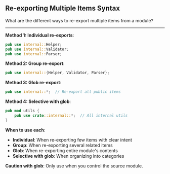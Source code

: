 ## Re-exporting Multiple Items Syntax

What are the different ways to re-export multiple items from a module?

---

**Method 1: Individual re-exports**:
```rust
pub use internal::Helper;
pub use internal::Validator;
pub use internal::Parser;
```

**Method 2: Group re-export**:
```rust
pub use internal::{Helper, Validator, Parser};
```

**Method 3: Glob re-export**:
```rust
pub use internal::*;  // Re-export all public items
```

**Method 4: Selective with glob**:
```rust
pub mod utils {
    pub use crate::internal::*;  // All internal utils
}
```

**When to use each**:
- **Individual**: When re-exporting few items with clear intent
- **Group**: When re-exporting several related items
- **Glob**: When re-exporting entire module's contents
- **Selective with glob**: When organizing into categories

**Caution with glob**: Only use when you control the source module.


